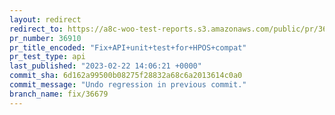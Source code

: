 ```yaml
---
layout: redirect
redirect_to: https://a8c-woo-test-reports.s3.amazonaws.com/public/pr/36910/api/index.html
pr_number: 36910
pr_title_encoded: "Fix+API+unit+test+for+HPOS+compat"
pr_test_type: api
last_published: "2023-02-22 14:06:21 +0000"
commit_sha: 6d162a99500b08275f28832a68c6a2013614c0a0
commit_message: "Undo regression in previous commit."
branch_name: fix/36679
---
```

